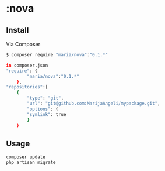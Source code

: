 # :nova

## Install

Via Composer

``` bash
$ composer require "maria/nova":"0.1.*"

in composer.json  
"require": {
        "maria/nova":"0.1.*"
    },
"repositories":[
    {
        "type": "git",
        "url": "git@github.com:MarijaAngeli/mypackage.git",
        "options": {
        "symlink": true
        }
    }
```

## Usage

``` php
composer update
php artisan migrate
```
